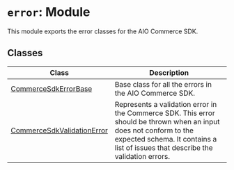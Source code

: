 # `error`: Module

This module exports the error classes for the AIO Commerce SDK.

## Classes

| Class                                                               | Description                                                                                                                                                                                             |
| ------------------------------------------------------------------- | ------------------------------------------------------------------------------------------------------------------------------------------------------------------------------------------------------- |
| [CommerceSdkErrorBase](classes/CommerceSdkErrorBase.md)             | Base class for all the errors in the AIO Commerce SDK.                                                                                                                                                  |
| [CommerceSdkValidationError](classes/CommerceSdkValidationError.md) | Represents a validation error in the Commerce SDK. This error should be thrown when an input does not conform to the expected schema. It contains a list of issues that describe the validation errors. |
